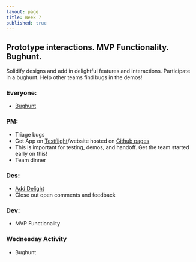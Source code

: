 ```yaml
---
layout: page
title: Week 7
published: true
---
```



## Prototype interactions. MVP Functionality. Bughunt.

Solidify designs and add in delightful features and interactions. Participate in a bughunt. Help other teams find bugs in the demos!


### Everyone:
*   [Bughunt](bughunt.md)


### PM:
*   Triage bugs
*   Get App on [Testflight](https://medium.com/@dmathewwws/steps-to-put-your-app-on-testflight-and-then-the-ios-app-store-10a7996411b1)/website hosted on [Github pages](https://pages.github.com/)
  * This is important for testing, demos, and handoff. Get the team started early on this!
*   Team dinner


### Des:
*   [Add Delight](add-delight.md)
*   Close out open comments and feedback


### Dev:
* MVP Functionality


### Wednesday Activity
* Bughunt

